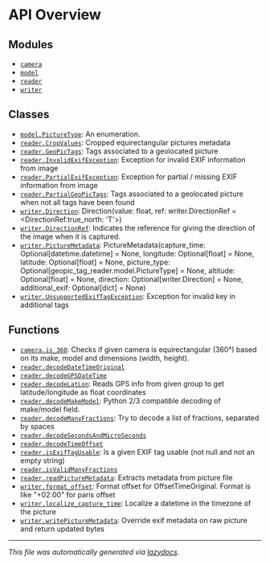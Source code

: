 <!-- markdownlint-disable -->

# API Overview

## Modules

- [`camera`](./camera.md#module-camera)
- [`model`](./model.md#module-model)
- [`reader`](./reader.md#module-reader)
- [`writer`](./writer.md#module-writer)

## Classes

- [`model.PictureType`](./model.md#class-picturetype): An enumeration.
- [`reader.CropValues`](./reader.md#class-cropvalues): Cropped equirectangular pictures metadata
- [`reader.GeoPicTags`](./reader.md#class-geopictags): Tags associated to a geolocated picture
- [`reader.InvalidExifException`](./reader.md#class-invalidexifexception): Exception for invalid EXIF information from image
- [`reader.PartialExifException`](./reader.md#class-partialexifexception): Exception for partial / missing EXIF information from image
- [`reader.PartialGeoPicTags`](./reader.md#class-partialgeopictags): Tags associated to a geolocated picture when not all tags have been found
- [`writer.Direction`](./writer.md#class-direction): Direction(value: float, ref: writer.DirectionRef = <DirectionRef.true_north: 'T'>)
- [`writer.DirectionRef`](./writer.md#class-directionref): Indicates the reference for giving the direction of the image when it is captured.
- [`writer.PictureMetadata`](./writer.md#class-picturemetadata): PictureMetadata(capture_time: Optional[datetime.datetime] = None, longitude: Optional[float] = None, latitude: Optional[float] = None, picture_type: Optional[geopic_tag_reader.model.PictureType] = None, altitude: Optional[float] = None, direction: Optional[writer.Direction] = None, additional_exif: Optional[dict] = None)
- [`writer.UnsupportedExifTagException`](./writer.md#class-unsupportedexiftagexception): Exception for invalid key in additional tags

## Functions

- [`camera.is_360`](./camera.md#function-is_360): Checks if given camera is equirectangular (360°) based on its make, model and dimensions (width, height).
- [`reader.decodeDateTimeOriginal`](./reader.md#function-decodedatetimeoriginal)
- [`reader.decodeGPSDateTime`](./reader.md#function-decodegpsdatetime)
- [`reader.decodeLatLon`](./reader.md#function-decodelatlon): Reads GPS info from given group to get latitude/longitude as float coordinates
- [`reader.decodeMakeModel`](./reader.md#function-decodemakemodel): Python 2/3 compatible decoding of make/model field.
- [`reader.decodeManyFractions`](./reader.md#function-decodemanyfractions): Try to decode a list of fractions, separated by spaces
- [`reader.decodeSecondsAndMicroSeconds`](./reader.md#function-decodesecondsandmicroseconds)
- [`reader.decodeTimeOffset`](./reader.md#function-decodetimeoffset)
- [`reader.isExifTagUsable`](./reader.md#function-isexiftagusable): Is a given EXIF tag usable (not null and not an empty string)
- [`reader.isValidManyFractions`](./reader.md#function-isvalidmanyfractions)
- [`reader.readPictureMetadata`](./reader.md#function-readpicturemetadata): Extracts metadata from picture file
- [`writer.format_offset`](./writer.md#function-format_offset): Format offset for OffsetTimeOriginal. Format is like "+02:00" for paris offset
- [`writer.localize_capture_time`](./writer.md#function-localize_capture_time): Localize a datetime in the timezone of the picture
- [`writer.writePictureMetadata`](./writer.md#function-writepicturemetadata): Override exif metadata on raw picture and return updated bytes


---

_This file was automatically generated via [lazydocs](https://github.com/ml-tooling/lazydocs)._
